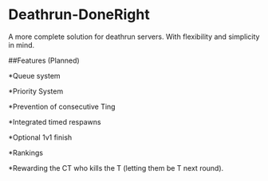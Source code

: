 # Deathrun-DoneRight
A more complete solution for deathrun servers. With flexibility and simplicity in mind.


##Features (Planned)

*Queue system

*Priority System

*Prevention of consecutive Ting

*Integrated timed respawns

*Optional 1v1 finish

*Rankings

*Rewarding the CT who kills the T (letting them be T next round).
